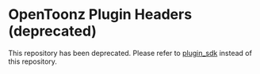 OpenToonz Plugin Headers (deprecated)
==================

This repository has been deprecated. Please refer to [plugin_sdk](https://github.com/opentoonz/plugin_sdk) instead of this repository.

